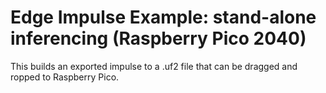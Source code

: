 # Edge Impulse Example: stand-alone inferencing (Raspberry Pico 2040)

This builds an exported impulse to a .uf2 file that can be dragged and ropped to Raspberry Pico. 
